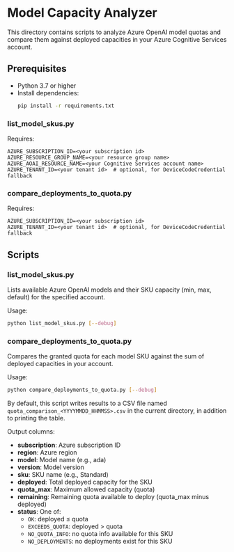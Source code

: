# Model Capacity Analyzer

This directory contains scripts to analyze Azure OpenAI model quotas and compare them against deployed capacities in your Azure Cognitive Services account.

## Prerequisites
- Python 3.7 or higher
- Install dependencies:
  ```bash
  pip install -r requirements.txt
  ```
### list_model_skus.py
Requires:
```dotenv
AZURE_SUBSCRIPTION_ID=<your subscription id>
AZURE_RESOURCE_GROUP_NAME=<your resource group name>
AZURE_AOAI_RESOURCE_NAME=<your Cognitive Services account name>
AZURE_TENANT_ID=<your tenant id>  # optional, for DeviceCodeCredential fallback
```

### compare_deployments_to_quota.py
Requires:
```dotenv
AZURE_SUBSCRIPTION_ID=<your subscription id>
AZURE_TENANT_ID=<your tenant id>  # optional, for DeviceCodeCredential fallback
```

## Scripts

### list_model_skus.py
Lists available Azure OpenAI models and their SKU capacity (min, max, default) for the specified account.

Usage:
```bash
python list_model_skus.py [--debug]
```

### compare_deployments_to_quota.py
Compares the granted quota for each model SKU against the sum of deployed capacities in your account.

Usage:
```bash
python compare_deployments_to_quota.py [--debug]
```

By default, this script writes results to a CSV file named `quota_comparison_<YYYYMMDD_HHMMSS>.csv` in the current directory, in addition to printing the table.

Output columns:
- **subscription**: Azure subscription ID
- **region**: Azure region
- **model**: Model name (e.g., ada)
- **version**: Model version
- **sku**: SKU name (e.g., Standard)
- **deployed**: Total deployed capacity for the SKU
- **quota_max**: Maximum allowed capacity (quota)
- **remaining**: Remaining quota available to deploy (quota_max minus deployed)
- **status**: One of:
  - `OK`: deployed ≤ quota
  - `EXCEEDS_QUOTA`: deployed > quota
  - `NO_QUOTA_INFO`: no quota info available for this SKU
  - `NO_DEPLOYMENTS`: no deployments exist for this SKU